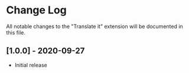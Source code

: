 # Change Log

All notable changes to the "Translate it" extension will be documented in this file.

## [1.0.0] - 2020-09-27
- Initial release
